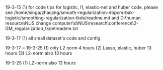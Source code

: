 19-3-15
(1) for code tips for logistic, l1, elastic-net and huber code,
please see /home/singa/zhaojing/smooth-regularization-dbpcm-bak-logistic/smoothing-regularization-tkde/readme.md
and D:\human resource\NUS change computer\d\NUS\research\conference\3-GM_regularization_tkde\readme.txt

19-3-17
(1) all small dataset's code and config

19-3-17 ~ 19-3-25
(1) only L2 norm 4 hours
(2) Lasso, elastic, huber 13 hours
(3) L2-norm also 13 hours

19-3-25
(1) L2-norm also 13 hours
